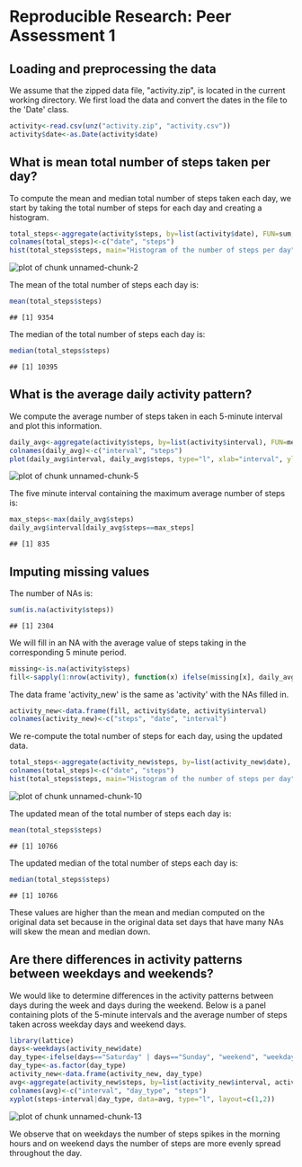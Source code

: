 # Reproducible Research: Peer Assessment 1


## Loading and preprocessing the data

We assume that the zipped data file, "activity.zip", is located in the current working directory.  We first load the data and convert the dates in the file to the 'Date' class.  


```r
activity<-read.csv(unz("activity.zip", "activity.csv"))
activity$date<-as.Date(activity$date)
```



## What is mean total number of steps taken per day?

To compute the mean and median total number of steps taken each day, we start by taking the total number of steps for each day and creating a histogram.  

```r
total_steps<-aggregate(activity$steps, by=list(activity$date), FUN=sum, na.rm=TRUE)
colnames(total_steps)<-c("date", "steps")
hist(total_steps$steps, main="Histogram of the number of steps per day", xlab="Number of steps per day")
```

![plot of chunk unnamed-chunk-2](figure/unnamed-chunk-2.png) 


The mean of the total number of steps each day is:

```r
mean(total_steps$steps)
```

```
## [1] 9354
```

The median of the total number of steps each day is: 

```r
median(total_steps$steps)
```

```
## [1] 10395
```


## What is the average daily activity pattern?

We compute the average number of steps taken in each 5-minute interval and plot this information.  

```r
daily_avg<-aggregate(activity$steps, by=list(activity$interval), FUN=mean, na.rm=TRUE)
colnames(daily_avg)<-c("interval", "steps")
plot(daily_avg$interval, daily_avg$steps, type="l", xlab="interval", ylab="average number of steps", main="Average number of steps per interval")
```

![plot of chunk unnamed-chunk-5](figure/unnamed-chunk-5.png) 


The five minute interval containing the maximum average number of steps is: 

```r
max_steps<-max(daily_avg$steps)
daily_avg$interval[daily_avg$steps==max_steps]
```

```
## [1] 835
```

## Imputing missing values

The number of NAs is: 

```r
sum(is.na(activity$steps))
```

```
## [1] 2304
```

We will fill in an NA with the average value of steps taking in the corresponding 5 minute period.  

```r
missing<-is.na(activity$steps)
fill<-sapply(1:nrow(activity), function(x) ifelse(missing[x], daily_avg$steps[daily_avg$interval==activity$interval[x]], activity$steps[x]))
```

The data frame 'activity_new' is the same as 'activity' with the NAs filled in.  

```r
activity_new<-data.frame(fill, activity$date, activity$interval)
colnames(activity_new)<-c("steps", "date", "interval")
```

We re-compute the total number of steps for each day, using the updated data.    

```r
total_steps<-aggregate(activity_new$steps, by=list(activity_new$date), FUN=sum)
colnames(total_steps)<-c("date", "steps")
hist(total_steps$steps, main="Histogram of the number of steps per day", xlab="Number of steps per day")
```

![plot of chunk unnamed-chunk-10](figure/unnamed-chunk-10.png) 

The updated mean of the total number of steps each day is: 

```r
mean(total_steps$steps)
```

```
## [1] 10766
```

The updated median of the total number of steps each day is: 

```r
median(total_steps$steps)
```

```
## [1] 10766
```

These values are higher than the mean and median computed on the original data set because in the original data set days that have many NAs will skew the mean and median down.  

## Are there differences in activity patterns between weekdays and weekends?
We would like to determine differences in the activity patterns between days during the week and days during the weekend.  Below is a panel containing plots of the 5-minute intervals and the average number of steps taken across weekday days and weekend days.  

```r
library(lattice)
days<-weekdays(activity_new$date)
day_type<-ifelse(days=="Saturday" | days=="Sunday", "weekend", "weekday")
day_type<-as.factor(day_type)
activity_new<-data.frame(activity_new, day_type)
avg<-aggregate(activity_new$steps, by=list(activity_new$interval, activity_new$day_type), FUN=mean)
colnames(avg)<-c("interval", "day_type", "steps")
xyplot(steps~interval|day_type, data=avg, type="l", layout=c(1,2))
```

![plot of chunk unnamed-chunk-13](figure/unnamed-chunk-13.png) 


We observe that on weekdays the number of steps spikes in the morning hours and on weekend days the number of steps are more evenly spread throughout the day.  
